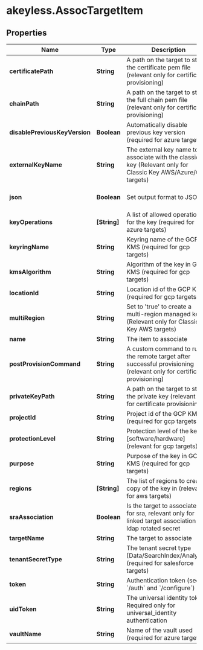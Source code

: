 # akeyless.AssocTargetItem

## Properties

Name | Type | Description | Notes
------------ | ------------- | ------------- | -------------
**certificatePath** | **String** | A path on the target to store the certificate pem file (relevant only for certificate provisioning) | [optional] 
**chainPath** | **String** | A path on the target to store the full chain pem file (relevant only for certificate provisioning) | [optional] 
**disablePreviousKeyVersion** | **Boolean** | Automatically disable previous key version (required for azure targets) | [optional] [default to false]
**externalKeyName** | **String** | The external key name to associate with the classic key (Relevant only for Classic Key AWS/Azure/GCP targets) | [optional] 
**json** | **Boolean** | Set output format to JSON | [optional] [default to false]
**keyOperations** | **[String]** | A list of allowed operations for the key (required for azure targets) | [optional] 
**keyringName** | **String** | Keyring name of the GCP KMS (required for gcp targets) | [optional] 
**kmsAlgorithm** | **String** | Algorithm of the key in GCP KMS (required for gcp targets) | [optional] 
**locationId** | **String** | Location id of the GCP KMS (required for gcp targets) | [optional] 
**multiRegion** | **String** | Set to &#39;true&#39; to create a multi-region managed key. (Relevant only for Classic Key AWS targets) | [optional] [default to &#39;false&#39;]
**name** | **String** | The item to associate | 
**postProvisionCommand** | **String** | A custom command to run on the remote target after successful provisioning (relevant only for certificate provisioning) | [optional] 
**privateKeyPath** | **String** | A path on the target to store the private key (relevant only for certificate provisioning) | [optional] 
**projectId** | **String** | Project id of the GCP KMS (required for gcp targets) | [optional] 
**protectionLevel** | **String** | Protection level of the key [software/hardware] (relevant for gcp targets) | [optional] [default to &#39;software&#39;]
**purpose** | **String** | Purpose of the key in GCP KMS (required for gcp targets) | [optional] 
**regions** | **[String]** | The list of regions to create a copy of the key in (relevant for aws targets) | [optional] 
**sraAssociation** | **Boolean** | Is the target to associate is for sra, relevant only for linked target association for ldap rotated secret | [optional] [default to false]
**targetName** | **String** | The target to associate | 
**tenantSecretType** | **String** | The tenant secret type [Data/SearchIndex/Analytics] (required for salesforce targets) | [optional] 
**token** | **String** | Authentication token (see &#x60;/auth&#x60; and &#x60;/configure&#x60;) | [optional] 
**uidToken** | **String** | The universal identity token, Required only for universal_identity authentication | [optional] 
**vaultName** | **String** | Name of the vault used (required for azure targets) | [optional] 


